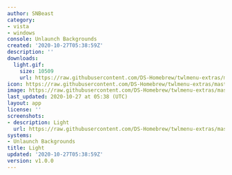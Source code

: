 ```yaml
---
author: SNBeast
category:
- vista
- windows
console: Unlaunch Backgrounds
created: '2020-10-27T05:38:59Z'
description: ''
downloads:
  light.gif:
    size: 10509
    url: https://raw.githubusercontent.com/DS-Homebrew/twlmenu-extras/master/_nds/TWiLightMenu/unlaunch/backgrounds/light.gif
icon: https://raw.githubusercontent.com/DS-Homebrew/twlmenu-extras/master/_nds/TWiLightMenu/unlaunch/backgrounds/light.gif
image: https://raw.githubusercontent.com/DS-Homebrew/twlmenu-extras/master/_nds/TWiLightMenu/unlaunch/backgrounds/light.gif
last_updated: 2020-10-27 at 05:38 (UTC)
layout: app
license: ''
screenshots:
- description: Light
  url: https://raw.githubusercontent.com/DS-Homebrew/twlmenu-extras/master/_nds/TWiLightMenu/unlaunch/backgrounds/light.gif
systems:
- Unlaunch Backgrounds
title: Light
updated: '2020-10-27T05:38:59Z'
version: v1.0.0
---
```

